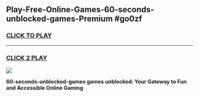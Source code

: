
## Play-Free-Online-Games-60-seconds-unblocked-games-Premium #go0zf
<h3>
<a href="https://premium.freeplayer.one?title=60-seconds-unblocked-games&ref=8M">CLICK TO PLAY</a></h3>
<hr>

<h3>
<a href="https://premium.freeplayer.one?title=60-seconds-unblocked-games&ref=8M">CLICK 2 PLAY</a>
  
</h3>

<a href="https://premium.freeplayer.one?title=60-seconds-unblocked-games&ref=8M"><img src="https://clearcache.store/games.png"></a>


**60-seconds-unblocked-games games unblocked: Your Gateway to Fun and Accessible Online Gaming**
